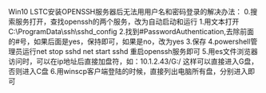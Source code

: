 Win10 LSTC安装OPENSSH服务器后无法用用户名和密码登录的解决办法：
0.搜索服务打开，查找openssh的两个服务，改为自动启动和运行
1.用文本打开‪C:\ProgramData\ssh\sshd_config 
2.找到#PasswordAuthentication,去除前面的#号，如果后面是yes，保持即可，如果是no，改为yes
3.保存
4.powershell管理员运行net stop sshd
   net start sshd 重启openssh服务即可
5.用es文件浏览器访问时，可以在ip地址后直接加盘符，如：10.1.2.43/G:/   这样可以直接进入G盘，否则进入C盘
6.用winscp客户端登陆的时候，直接列出电脑所有盘，分别进入即可